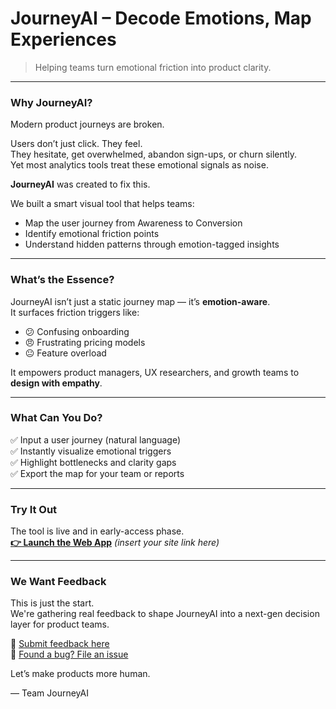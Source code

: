 # JourneyAI – Decode Emotions, Map Experiences

> Helping teams turn emotional friction into product clarity.

---

### Why JourneyAI?

Modern product journeys are broken.

Users don’t just click. They feel.  
They hesitate, get overwhelmed, abandon sign-ups, or churn silently.  
Yet most analytics tools treat these emotional signals as noise.

**JourneyAI** was created to fix this.

We built a smart visual tool that helps teams:
- Map the user journey from Awareness to Conversion
- Identify emotional friction points
- Understand hidden patterns through emotion-tagged insights

---

### What’s the Essence?

JourneyAI isn’t just a static journey map — it’s **emotion-aware**.  
It surfaces friction triggers like:
- 😕 Confusing onboarding
- 😠 Frustrating pricing models
- 😐 Feature overload

It empowers product managers, UX researchers, and growth teams to **design with empathy**.

---

### What Can You Do?

✅ Input a user journey (natural language)  
✅ Instantly visualize emotional triggers  
✅ Highlight bottlenecks and clarity gaps  
✅ Export the map for your team or reports  

---

### Try It Out

The tool is live and in early-access phase.  
**[👉 Launch the Web App]()** *(insert your site link here)*

---

### We Want Feedback

This is just the start.  
We're gathering real feedback to shape JourneyAI into a next-gen decision layer for product teams.

💬 [Submit feedback here](#)  
🐛 [Found a bug? File an issue](#)

Let’s make products more human.

— Team JourneyAI
